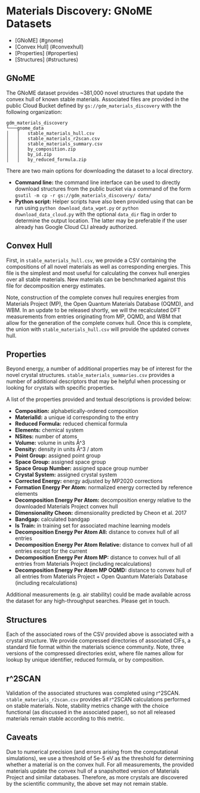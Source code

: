 # Materials Discovery: GNoME Datasets

* [GNoME] (#gnome)
* [Convex Hull] (#convexhull)
* [Properties] (#properties)
* [Structures] (#structures)

## GNoME

The GNoME dataset provides ~381,000 novel structures that update the convex hull of known stable materials. Associated files are provided in the public Cloud Bucket defined by ```gs://gdm_materials_discovery``` with the following organization:

```
gdm_materials_discovery
└───gnome_data
│   │   stable_materials_hull.csv
│   │   stable_materials_r2scan.csv
│   │   stable_materials_summary.csv
│   │   by_composition.zip
│   │   by_id.zip
│   │   by_reduced_formula.zip
```

There are two main options for downloading the dataset to a local directory.

* **Command line:** the command line interface can be used to directly download structures from the public bucket via a command of the form ```gsutil -m cp -r gs://gdm_materials_discovery/ data/``` 
* **Python script:** Helper scripts have also been provided using that can be run using ```python download_data_wget.py``` or ```python download_data_cloud.py``` with the optional ```data_dir``` flag in order to determine the output location. The latter may be preferable if the user already has Google Cloud CLI already authorized.

## Convex Hull

First, in ```stable_materials_hull.csv```, we provide a CSV containing the compositions of all novel materials as well as 
corresponding energies. This file is the simplest and most useful for calculating the convex hull energies over all stable materials. New materials can be benchmarked against this file for decomposition energy estimates.

Note, construction of the complete convex hull requires energies from Materials Project (MP), the Open Quantum Materials Database (OQMD), and WBM. In an update to be released shortly, we will the recalculated DFT measurements from entries originating from MP, OQMD, and WBM that allow for the generation of the complete convex hull. Once this is complete, the union with ```stable_materials_hull.csv``` will provide the updated convex hull.

## Properties

Beyond energy, a number of additional properties may be of interest for the novel crystal structures. ```stable_materials_summaries.csv``` provides a number of additional descriptors that may be helpful when processing or looking for crystals with specific properties.

A list of the properties provided and textual descriptions is provided below:

* **Composition:** alphabetically-ordered composition
* **MaterialId:** a unique id corresponding to the entry
* **Reduced Formula:** reduced chemical formula
* **Elements:** chemical system
* **NSites:** number of atoms
* **Volume:** volume in units Å^3
* **Density:** density in units Å^3 / atom
* **Point Group:** assigned point group
* **Space Group:** assigned space group
* **Space Group Number:** assigned space group number
* **Crystal System:** assigned crystal system
* **Corrected Energy:** energy adjusted by MP2020 corrections
* **Formation Energy Per Atom:** normalized energy corrected by reference elements
* **Decomposition Energy Per Atom:** decomposition energy relative to the downloaded Materials Project convex hull
* **Dimensionality Cheon:** dimensionality predicted by Cheon et al. 2017
* **Bandgap:** calculated bandgap
* **Is Train:** in training set for associated machine learning models
* **Decomposition Energy Per Atom All:** distance to convex hull of all entries
* **Decomposition Energy Per Atom Relative:**
distance to convex hull of all entries except for the current
* **Decomposition Energy Per Atom MP:**
distance to convex hull of all entries from Materials Project (including recalculations)
* **Decomposition Energy Per Atom MP OQMD:**
distance to convex hull of all entries from Materials Project + Open Quantum Materials Database (including recalculations)

Additional measurements (e.g. air stability) could be made available across the dataset for any high-throughput searches. Please get in touch.

## Structures

Each of the associated rows of the CSV provided above is associated with a crystal structure. We provide compressed directories of associated CIFs, a standard file format within the materials science community. Note, three versions of the compressed directories exist, where file names allow for lookup by unique identifier, reduced formula, or by composition.

## r^2SCAN

Validation of the associated structures was completed using r^2SCAN. ```stable_materials_r2scan.csv``` provides all r^2SCAN calculations performed on stable materials. Note, stability metrics change with the choice functional (as discussed in the associated paper), so not all released materials remain stable according to this metric.

## Caveats

Due to numerical precision (and errors arising from the computational simulations), we use a threshold of 5e-5 eV as the threshold for determining whether a material is on the convex hull. For all measurements, the provided materials update the convex hull of a snapshotted version of Materials Project and similar databases. Therefore, as more crystals are discovered by the scientific community, the above set may not remain stable.

